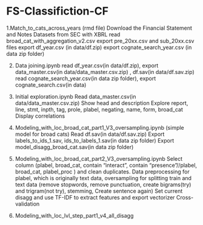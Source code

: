 # FS-Classifiction-CF
1.Match_to_cats_across_years (rmd file)
Download the Financial Statement and Notes Datasets from SEC with XBRL
read broad_cat_with_aggregation_v2.csv 
export pre_20xx.csv and sub_20xx.csv files
export df_year.csv (in data/df.zip)
export cognate_search_year.csv (in data zip folder)

2. Data joining.ipynb
read df_year.csv(in data/df.zip), export data_master.csv(in data/data_master.csv.zip) , df.sav(in data/df.sav.zip)
read cognate_search_year.csv(in data zip folder), export cognate_search.csv(in data)

3. Initial exploration.ipynb
Read data_master.csv(in data/data_master.csv.zip)
Show head and description
Explore report, line, stmt, inpth, tag, prole, plabel, negating, name, form, broad_cat
Display correlations

4. Modeling_with_loc_broad_cat_part1_V3_oversampling.ipynb (simple model for broad cats)
Read df.sav(in data/df.sav.zip)
Export labels_to_ids_1.sav, ids_to_labels_1.sav(in data zip folder)
Export model_disagg_broad_cat.sav(in data zip folder)

5. Modeling_with_loc_broad_cat_part2_V3_oversampling.ipynb
Select column (plabel, broad_cat, contain “interact”, contain “presence”//plabel, broad_cat, plabel_proc ) and clean duplicates.
Data preprocessing for plabel, which is originally text data, oversampling for splitting train and text data
(remove stopwords, remove punctuation, create bigrams(try) and trigram(not try), stemming, Create sentence again)
Set current disagg and use TF-IDF to extract features and export vectorizer
Cross-validation

7. Modeling_with_loc_lvl_step_part1_v4_all_disagg
